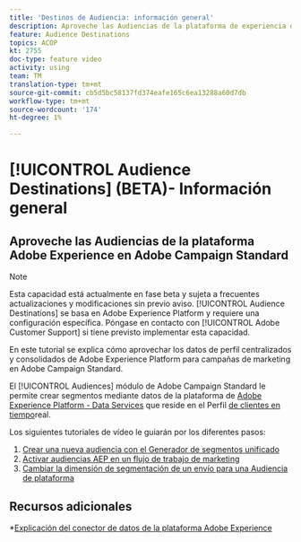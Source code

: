 ```yaml
---
title: 'Destinos de Audiencia: información general'
description: Aproveche las Audiencias de la plataforma de experiencia de Adobe (AEP) en Adobe Campaign Standard (ACS)
feature: Audience Destinations
topics: ACOP
kt: 2755
doc-type: feature video
activity: using
team: TM
translation-type: tm+mt
source-git-commit: cb5d5bc58137fd374eafe165c6ea13288a60d7db
workflow-type: tm+mt
source-wordcount: '174'
ht-degree: 1%

---
```



# [!UICONTROL Audience Destinations] (BETA)- Información general

## Aproveche las Audiencias de la plataforma Adobe Experience en Adobe Campaign Standard

>[!NOTE]
>
>Esta capacidad está actualmente en fase beta y sujeta a frecuentes actualizaciones y modificaciones sin previo aviso. [!UICONTROL Audience Destinations] se basa en Adobe Experience Platform y requiere una configuración específica.
>Póngase en contacto con [!UICONTROL Adobe Customer Support] si tiene previsto implementar esta capacidad.


En este tutorial se explica cómo aprovechar los datos de perfil centralizados y consolidados de Adobe Experience Platform para campañas de marketing en Adobe Campaign Standard.

El [!UICONTROL Audiences] módulo de Adobe Campaign Standard le permite crear segmentos mediante datos de la plataforma de [Adobe Experience Platform - Data Services](https://www.adobe.io/apis/experienceplatform/home/services.html) que reside en el Perfil [de clientes en tiempo](https://docs.adobe.com/content/help/en/platform-learn/tutorials/profiles/understanding-the-real-time-customer-profile.html)real.

Los siguientes tutoriales de vídeo le guiarán por los diferentes pasos:

1. [Crear una nueva audiencia con el Generador de segmentos unificado](/help/profiles-and-audiences/audience-destinations/creating-audiences-using-segment-builder.md)
2. [Activar audiencias AEP en un flujo de trabajo de marketing](/help/profiles-and-audiences/audience-destinations/activating-aep-audiences.md)
3. [Cambiar la dimensión de segmentación de un envío para una Audiencia de plataforma](/help/profiles-and-audiences/audience-destinations/changing-targeting-dimension.md)

## Recursos adicionales

*[Explicación del conector de datos de la plataforma Adobe Experience](/help/administrating/adobe-experience-platform-data-connector/understanding-the-adobe-experience-platform-data-connector.md)

